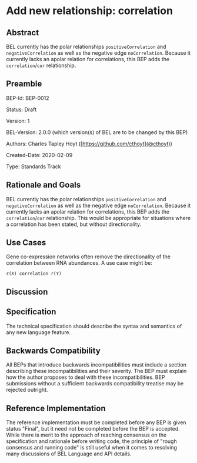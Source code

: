 # Add new relationship: correlation

## Abstract

BEL currently has the polar relationships `positiveCorrelation` and `negativeCorrelation`
as well as the negative edge `noCorrelation`. Because it currently lacks an apolar relation
for correlations, this BEP adds the `correlation`/`cor` relationship.

## Preamble

BEP-Id: BEP-0012

Status: Draft

Version: 1

BEL-Version: 2.0.0  (which version(s) of BEL are to be changed by this BEP)

Authors: Charles Tapley Hoyt ([https://github.com/cthoyt](@cthoyt))

Created-Date: 2020-02-09

Type: Standards Track

## Rationale and Goals

BEL currently has the polar relationships `positiveCorrelation` and `negativeCorrelation`
as well as the negative edge `noCorrelation`. Because it currently lacks an apolar relation
for correlations, this BEP adds the `correlation`/`cor` relationship. This would be
appropriate for situations where a correlation has been stated, but without directionality.

## Use Cases

Gene co-expression networks often remove the directionality of the correlation between
RNA abundances. A use case might be:

```
r(X) correlation r(Y)
```

## Discussion

## Specification

The technical specification should describe the syntax and semantics of any new language feature.

## Backwards Compatibility

All BEPs that introduce backwards incompatibilities must include a section describing these incompatibilities and their severity. The BEP must explain how the author proposes to deal with these incompatibilities. BEP submissions without a sufficient backwards compatibility treatise may be rejected outright.

## Reference Implementation

The reference implementation must be completed before any BEP is given status "Final", but it need not be completed before the BEP is accepted. While there is merit to the approach of reaching consensus on the specification and rationale before writing code, the principle of "rough consensus and running code" is still useful when it comes to resolving many discussions of BEL Language and API details.
